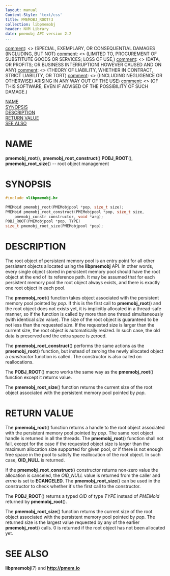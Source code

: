 ```yaml
---
layout: manual
Content-Style: 'text/css'
title: PMEMOBJ_ROOT!3
collection: libpmemobj
header: NVM Library
date: pmemobj API version 2.2
...
```


[comment]: <> (Copyright 2017, Intel Corporation)

[comment]: <> (Redistribution and use in source and binary forms, with or without)
[comment]: <> (modification, are permitted provided that the following conditions)
[comment]: <> (are met:)
[comment]: <> (    * Redistributions of source code must retain the above copyright)
[comment]: <> (      notice, this list of conditions and the following disclaimer.)
[comment]: <> (    * Redistributions in binary form must reproduce the above copyright)
[comment]: <> (      notice, this list of conditions and the following disclaimer in)
[comment]: <> (      the documentation and/or other materials provided with the)
[comment]: <> (      distribution.)
[comment]: <> (    * Neither the name of the copyright holder nor the names of its)
[comment]: <> (      contributors may be used to endorse or promote products derived)
[comment]: <> (      from this software without specific prior written permission.)

[comment]: <> (THIS SOFTWARE IS PROVIDED BY THE COPYRIGHT HOLDERS AND CONTRIBUTORS)
[comment]: <> ("AS IS" AND ANY EXPRESS OR IMPLIED WARRANTIES, INCLUDING, BUT NOT)
[comment]: <> (LIMITED TO, THE IMPLIED WARRANTIES OF MERCHANTABILITY AND FITNESS FOR)
[comment]: <> (A PARTICULAR PURPOSE ARE DISCLAIMED. IN NO EVENT SHALL THE COPYRIGHT)
[comment]: <> (OWNER OR CONTRIBUTORS BE LIABLE FOR ANY DIRECT, INDIRECT, INCIDENTAL,)
[comment]: <> (SPECIAL, EXEMPLARY, OR CONSEQUENTIAL DAMAGES (INCLUDING, BUT NOT)
[comment]: <> (LIMITED TO, PROCUREMENT OF SUBSTITUTE GOODS OR SERVICES; LOSS OF USE,)
[comment]: <> (DATA, OR PROFITS; OR BUSINESS INTERRUPTION) HOWEVER CAUSED AND ON ANY)
[comment]: <> (THEORY OF LIABILITY, WHETHER IN CONTRACT, STRICT LIABILITY, OR TORT)
[comment]: <> ((INCLUDING NEGLIGENCE OR OTHERWISE) ARISING IN ANY WAY OUT OF THE USE)
[comment]: <> (OF THIS SOFTWARE, EVEN IF ADVISED OF THE POSSIBILITY OF SUCH DAMAGE.)

[comment]: <> (pmemobj_root.3 -- man page for root object management)

[NAME](#name)<br />
[SYNOPSIS](#synopsis)<br />
[DESCRIPTION](#description)<br />
[RETURN VALUE](#return-value)<br />
[SEE ALSO](#see-also)<br />


# NAME #

**pmemobj_root**(), **pmemobj_root_construct**()
**POBJ_ROOT**(), **pmemobj_root_size**() -- root object management


# SYNOPSIS #

```c
#include <libpmemobj.h>

PMEMoid pmemobj_root(PMEMobjpool *pop, size_t size);
PMEMoid pmemobj_root_construct(PMEMobjpool *pop, size_t size,
	pmemobj_constr constructor, void *arg);
POBJ_ROOT(PMEMobjpool *pop, TYPE)
size_t pmemobj_root_size(PMEMobjpool *pop);
```


# DESCRIPTION #

The root object of persistent memory pool is an entry point for all other
persistent objects allocated using the **libpmemobj** API. In other words,
every single object stored in persistent memory pool should have the root
object at the end of its reference path. It may be assumed that for each
persistent memory pool the root object always exists, and there is exactly
one root object in each pool.

The **pmemobj_root**() function takes object associated with the persistent
memory pool pointed by *pop*. If this is the first call to **pmemobj_root**()
and the root object does not exists yet, it is implicitly allocated in a
thread-safe manner, so if the function is called by more than one
thread simultaneously (with identical *size* value).
The size of the root object is guaranteed to be not less than the requested
*size*. If the requested size is larger than the current size, the root
object is automatically resized. In such case, the old data is preserved and
the extra space is zeroed.

The **pmemobj_root_construct**() performs the same actions as the **pmemobj_root**()
function, but instead of zeroing the newly allocated object a *constructor* function
is called. The constructor is also called on reallocations.

The **POBJ_ROOT**() macro works the same way as the **pmemobj_root**() function except
it returns value.

The **pmemobj_root_size**() function returns the current size of the root object
associated with the persistent memory pool pointed by *pop*.


# RETURN VALUE #

The **pmemobj_root**() function returns a handle to the root object
associated with the persistent memory pool pointed by *pop*.
The same root object handle is returned in all the threads.
The **pmemobj_root**() function shall not fail,
except for the case if the requested object size is larger than the maximum
allocation size supported for given pool, or if there is not enough free
space in the pool to satisfy the reallocation of the root object.
In such case, **OID_NULL** is returned.

If the **pmemobj_root_construct**() constructor returns non-zero value
the allocation is canceled, the *OID_NULL* value is returned from the
caller and *errno* is set to **ECANCELED**. The **pmemobj_root_size**()
can be used in the constructor to check whether it's the first call to the
constructor.

The **POBJ_ROOT**() returns a typed *OID* of type *TYPE* instead of
*PMEMoid* returned by **pmemobj_root**().

The **pmemobj_root_size**() function returns the current size of the root object
associated with the persistent memory pool pointed by *pop*. The returned size
is the largest value requested by any of the earlier **pmemobj_root**() calls.
0 is returned if the root object has not been allocated yet.


# SEE ALSO #

**libpmemobj**(7) and **<http://pmem.io>**
